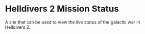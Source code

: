 # Helldivers 2 Mission Status

A site that can be used to view the live status of the galactic war in Helldivers 2.